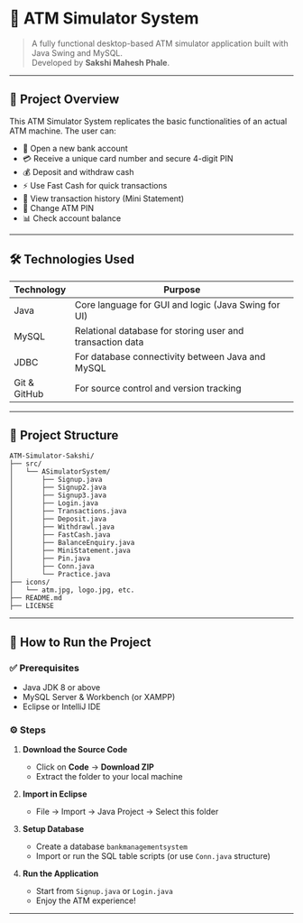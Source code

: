 
# 🏧 ATM Simulator System

> A fully functional desktop-based ATM simulator application built with Java Swing and MySQL.  
> Developed by **Sakshi Mahesh Phale**.

---

## 📌 Project Overview

This ATM Simulator System replicates the basic functionalities of an actual ATM machine. The user can:

- 📝 Open a new bank account
- 💳 Receive a unique card number and secure 4-digit PIN
- 💰 Deposit and withdraw cash
- ⚡ Use Fast Cash for quick transactions
- 📄 View transaction history (Mini Statement)
- 🔐 Change ATM PIN
- 📊 Check account balance

---

## 🛠️ Technologies Used

| Technology | Purpose |
|------------|---------|
| Java       | Core language for GUI and logic (Java Swing for UI) |
| MySQL      | Relational database for storing user and transaction data |
| JDBC       | For database connectivity between Java and MySQL |
| Git & GitHub | For source control and version tracking |

---

## 📂 Project Structure

```
ATM-Simulator-Sakshi/
├── src/
│   └── ASimulatorSystem/
│       ├── Signup.java
│       ├── Signup2.java
│       ├── Signup3.java
│       ├── Login.java
│       ├── Transactions.java
│       ├── Deposit.java
│       ├── Withdrawl.java
│       ├── FastCash.java
│       ├── BalanceEnquiry.java
│       ├── MiniStatement.java
│       ├── Pin.java
│       ├── Conn.java
│       └── Practice.java
├── icons/
│   └── atm.jpg, logo.jpg, etc.
├── README.md
├── LICENSE
```

---

## 🚀 How to Run the Project

### ✅ Prerequisites
- Java JDK 8 or above  
- MySQL Server & Workbench (or XAMPP)  
- Eclipse or IntelliJ IDE

### ⚙️ Steps

1. **Download the Source Code**
   - Click on **Code** → **Download ZIP**
   - Extract the folder to your local machine

2. **Import in Eclipse**
   - File → Import → Java Project → Select this folder

3. **Setup Database**
   - Create a database `bankmanagementsystem`
   - Import or run the SQL table scripts (or use `Conn.java` structure)

4. **Run the Application**
   - Start from `Signup.java` or `Login.java`
   - Enjoy the ATM experience!

---

